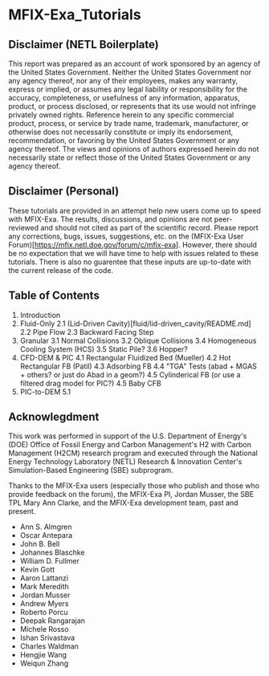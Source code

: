 # MFIX-Exa_Tutorials

## Disclaimer (NETL Boilerplate)
This report was prepared as an account of work sponsored by
an agency of the United States Government. Neither the United States
Government nor any agency thereof, nor any of their employees, makes
any warranty, express or implied, or assumes any legal liability or
responsibility for the accuracy, completeness, or usefulness of any
information, apparatus, product, or process disclosed, or represents that its
use would not infringe privately owned rights. Reference herein to any
specific commercial product, process, or service by trade name,
trademark, manufacturer, or otherwise does not necessarily constitute or
imply its endorsement, recommendation, or favoring by the United States
Government or any agency thereof. The views and opinions of authors
expressed herein do not necessarily state or reflect those of the United
States Government or any agency thereof.


## Disclaimer (Personal)
These tutorials are provided in an attempt help new users come up to speed 
with MFIX-Exa. The results, discussions, and opinions are not peer-reviewed 
and should not cited as part of the scientific record. 
Please report any corrections, bugs, issues, suggestions, etc. on the 
(MFIX-Exa User Forum)[https://mfix.netl.doe.gov/forum/c/mfix-exa].
However, there should be no expectation that we will have time to 
help with issues related to these tutorials. There is also no guarentee that 
these inputs are up-to-date with the current release of the code. 


## Table of Contents
1. Introduction
2. Fluid-Only
   2.1 (Lid-Driven Cavity)[fluid/lid-driven_cavity/README.md] 
   2.2 Pipe Flow 
   2.3 Backward Facing Step
3. Granular
   3.1 Normal Collisions
   3.2 Oblique Collisions
   3.4 Homogeneous Cooling System (HCS) 
   3.5 Static Pile?
   3.6 Hopper?  
4. CFD-DEM & PIC
   4.1 Rectangular Fluidized Bed (Mueller)
   4.2 Hot Rectangular FB (Patil)
   4.3 Adsorbing FB
   4.4 "TGA" Tests (abad + MGAS + others? or just do Abad in a geom?)
   4.5 Cylinderical FB (or use a filtered drag model for PIC?)
   4.5 Baby CFB
5. PIC-to-DEM
   5.1 



## Acknowlegdment 
This work was performed in support of the U.S. Department of Energy's (DOE) Office of Fossil Energy and Carbon Management's H2 with Carbon Management (H2CM) research program and executed through the National Energy Technology Laboratory (NETL) Research \& Innovation Center's Simulation-Based Engineering (SBE) subprogram.

Thanks to the MFIX-Exa users 
(especially those who publish and those who provide feedback on the forum), 
the MFIX-Exa PI, Jordan Musser, the SBE TPL Mary Ann Clarke, 
and the MFIX-Exa development team, past and present.

- Ann S. Almgren 
- Oscar Antepara 
- John B. Bell
- Johannes Blaschke
- William D. Fullmer
- Kevin Gott
- Aaron Lattanzi
- Mark Meredith 
- Jordan Musser
- Andrew Myers 
- Roberto Porcu
- Deepak Rangarajan
- Michele Rosso 
- Ishan Srivastava 
- Charles Waldman
- Hengjie Wang
- Weiqun Zhang
 
